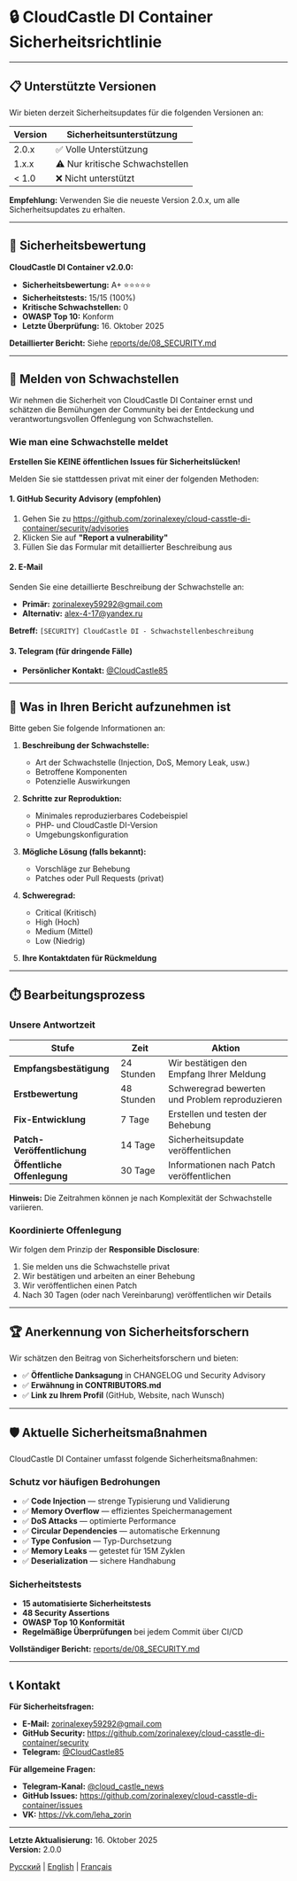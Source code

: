 # 🔒 CloudCastle DI Container Sicherheitsrichtlinie

---

## 📋 Unterstützte Versionen

Wir bieten derzeit Sicherheitsupdates für die folgenden Versionen an:

| Version | Sicherheitsunterstützung |
|---------|--------------------------|
| 2.0.x   | ✅ Volle Unterstützung |
| 1.x.x   | ⚠️ Nur kritische Schwachstellen |
| < 1.0   | ❌ Nicht unterstützt |

**Empfehlung:** Verwenden Sie die neueste Version 2.0.x, um alle Sicherheitsupdates zu erhalten.

---

## 🔐 Sicherheitsbewertung

**CloudCastle DI Container v2.0.0:**

- **Sicherheitsbewertung:** A+ ⭐⭐⭐⭐⭐
- **Sicherheitstests:** 15/15 (100%)
- **Kritische Schwachstellen:** 0
- **OWASP Top 10:** Konform
- **Letzte Überprüfung:** 16. Oktober 2025

**Detaillierter Bericht:** Siehe [reports/de/08_SECURITY.md](reports/de/08_SECURITY.md)

---

## 🐛 Melden von Schwachstellen

Wir nehmen die Sicherheit von CloudCastle DI Container ernst und schätzen die Bemühungen der Community bei der Entdeckung und verantwortungsvollen Offenlegung von Schwachstellen.

### Wie man eine Schwachstelle meldet

**Erstellen Sie KEINE öffentlichen Issues für Sicherheitslücken!**

Melden Sie sie stattdessen privat mit einer der folgenden Methoden:

#### 1. GitHub Security Advisory (empfohlen)

1. Gehen Sie zu https://github.com/zorinalexey/cloud-casstle-di-container/security/advisories
2. Klicken Sie auf **"Report a vulnerability"**
3. Füllen Sie das Formular mit detaillierter Beschreibung aus

#### 2. E-Mail

Senden Sie eine detaillierte Beschreibung der Schwachstelle an:
- **Primär:** zorinalexey59292@gmail.com
- **Alternativ:** alex-4-17@yandex.ru

**Betreff:** `[SECURITY] CloudCastle DI - Schwachstellenbeschreibung`

#### 3. Telegram (für dringende Fälle)

- **Persönlicher Kontakt:** [@CloudCastle85](https://t.me/CloudCastle85)

---

## 📝 Was in Ihren Bericht aufzunehmen ist

Bitte geben Sie folgende Informationen an:

1. **Beschreibung der Schwachstelle:**
   - Art der Schwachstelle (Injection, DoS, Memory Leak, usw.)
   - Betroffene Komponenten
   - Potenzielle Auswirkungen

2. **Schritte zur Reproduktion:**
   - Minimales reproduzierbares Codebeispiel
   - PHP- und CloudCastle DI-Version
   - Umgebungskonfiguration

3. **Mögliche Lösung (falls bekannt):**
   - Vorschläge zur Behebung
   - Patches oder Pull Requests (privat)

4. **Schweregrad:**
   - Critical (Kritisch)
   - High (Hoch)
   - Medium (Mittel)
   - Low (Niedrig)

5. **Ihre Kontaktdaten für Rückmeldung**

---

## ⏱️ Bearbeitungsprozess

### Unsere Antwortzeit

| Stufe | Zeit | Aktion |
|-------|------|--------|
| **Empfangsbestätigung** | 24 Stunden | Wir bestätigen den Empfang Ihrer Meldung |
| **Erstbewertung** | 48 Stunden | Schweregrad bewerten und Problem reproduzieren |
| **Fix-Entwicklung** | 7 Tage | Erstellen und testen der Behebung |
| **Patch-Veröffentlichung** | 14 Tage | Sicherheitsupdate veröffentlichen |
| **Öffentliche Offenlegung** | 30 Tage | Informationen nach Patch veröffentlichen |

**Hinweis:** Die Zeitrahmen können je nach Komplexität der Schwachstelle variieren.

### Koordinierte Offenlegung

Wir folgen dem Prinzip der **Responsible Disclosure**:

1. Sie melden uns die Schwachstelle privat
2. Wir bestätigen und arbeiten an einer Behebung
3. Wir veröffentlichen einen Patch
4. Nach 30 Tagen (oder nach Vereinbarung) veröffentlichen wir Details

---

## 🏆 Anerkennung von Sicherheitsforschern

Wir schätzen den Beitrag von Sicherheitsforschern und bieten:

- ✅ **Öffentliche Danksagung** in CHANGELOG und Security Advisory
- ✅ **Erwähnung in CONTRIBUTORS.md**
- ✅ **Link zu Ihrem Profil** (GitHub, Website, nach Wunsch)

---

## 🛡️ Aktuelle Sicherheitsmaßnahmen

CloudCastle DI Container umfasst folgende Sicherheitsmaßnahmen:

### Schutz vor häufigen Bedrohungen

- ✅ **Code Injection** — strenge Typisierung und Validierung
- ✅ **Memory Overflow** — effizientes Speichermanagement
- ✅ **DoS Attacks** — optimierte Performance
- ✅ **Circular Dependencies** — automatische Erkennung
- ✅ **Type Confusion** — Typ-Durchsetzung
- ✅ **Memory Leaks** — getestet für 15M Zyklen
- ✅ **Deserialization** — sichere Handhabung

### Sicherheitstests

- **15 automatisierte Sicherheitstests**
- **48 Security Assertions**
- **OWASP Top 10 Konformität**
- **Regelmäßige Überprüfungen** bei jedem Commit über CI/CD

**Vollständiger Bericht:** [reports/de/08_SECURITY.md](reports/de/08_SECURITY.md)

---

## 📞 Kontakt

**Für Sicherheitsfragen:**

- **E-Mail:** zorinalexey59292@gmail.com
- **GitHub Security:** https://github.com/zorinalexey/cloud-casstle-di-container/security
- **Telegram:** [@CloudCastle85](https://t.me/CloudCastle85)

**Für allgemeine Fragen:**

- **Telegram-Kanal:** [@cloud_castle_news](https://t.me/cloud_castle_news)
- **GitHub Issues:** https://github.com/zorinalexey/cloud-casstle-di-container/issues
- **VK:** https://vk.com/leha_zorin

---

**Letzte Aktualisierung:** 16. Oktober 2025  
**Version:** 2.0.0

[Русский](SECURITY.md) | [English](SECURITY.en.md) | [Français](SECURITY.fr.md)


